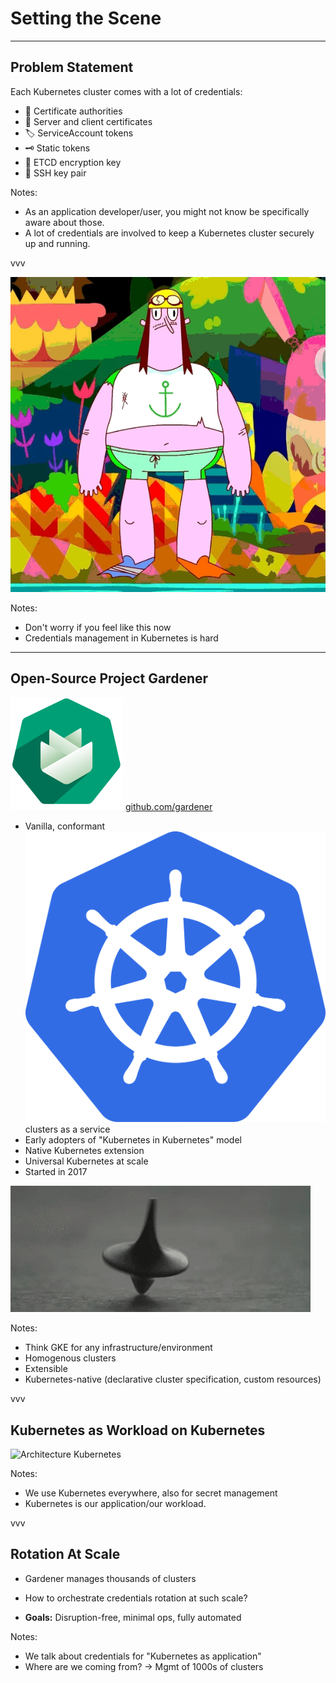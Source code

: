 # Setting the Scene

---

## Problem Statement

Each Kubernetes cluster comes with a lot of credentials:

- 🪪 Certificate authorities
- 📝 Server and client certificates
- 🏷️ ServiceAccount tokens
- 🗝️ Static tokens
- 🔐 ETCD encryption key
- 🔑 SSH key pair

Notes:

- As an application developer/user, you might not know be specifically aware about those.
- A lot of credentials are involved to keep a Kubernetes cluster securely up and running.

vvv

![Rotation](../assets/rotate.gif)

Notes:

- Don't worry if you feel like this now
- Credentials management in Kubernetes is hard

---

## Open-Source Project Gardener

![Gardener](../assets/gardener.svg) <!-- .element: class="img-inline" style="height: 2em;" --> [github.com/gardener](https://github.com/gardener)

- Vanilla, conformant ![Kubernetes](../assets/kubernetes.svg) <!-- .element: class="img-inline" --> clusters as a service
- Early adopters of "Kubernetes in Kubernetes" model
- Native Kubernetes extension
- Universal Kubernetes at scale
- Started in 2017

![Inception](../assets/inception.gif)
<!-- .element style="width: 20%" -->

Notes:

- Think GKE for any infrastructure/environment
- Homogenous clusters
- Extensible
- Kubernetes-native (declarative cluster specification, custom resources)

vvv

## Kubernetes as Workload on Kubernetes

![Architecture Kubernetes](../assets/gardener-architecture.excalidraw.png)
<!-- .element: class="r-stretch" -->

Notes:

- We use Kubernetes everywhere, also for secret management
- Kubernetes is our application/our workload.

vvv

## Rotation At Scale

- Gardener manages thousands of clusters

- How to orchestrate credentials rotation at such scale?

- **Goals:** Disruption-free, minimal ops, fully automated

Notes:

- We talk about credentials for "Kubernetes as application"
- Where are we coming from? -> Mgmt of 1000s of clusters
